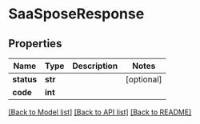 # SaaSposeResponse

## Properties
Name | Type | Description | Notes
------------ | ------------- | ------------- | -------------
**status** | **str** |  | [optional] 
**code** | **int** |  | 

[[Back to Model list]](../README.md#documentation-for-models) [[Back to API list]](../README.md#documentation-for-api-endpoints) [[Back to README]](../README.md)


